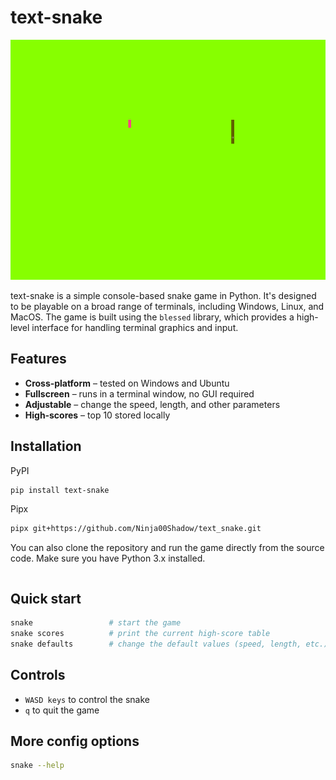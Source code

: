 # text-snake

<p align="center">
  <img width="600" height="384" src="docs/demo.gif">
</p>

text-snake is a simple console-based snake game in Python. It's designed to be playable on a broad range of terminals, including Windows, Linux, and MacOS. 
The game is built using the `blessed` library, which provides a high-level interface for handling terminal graphics and input.

## Features

* **Cross‑platform** – tested on Windows and Ubuntu
* **Fullscreen** – runs in a terminal window, no GUI required
* **Adjustable** – change the speed, length, and other parameters
* **High‑scores** – top 10 stored locally

## Installation

PyPI
```bash
pip install text-snake
```

Pipx
```bash
pipx git+https://github.com/Ninja00Shadow/text_snake.git
```

You can also clone the repository and run the game directly from the source code. Make sure you have Python 3.x installed.

```bash

```

## Quick start
```bash
snake                 # start the game
snake scores          # print the current high‑score table
snake defaults        # change the default values (speed, length, etc.)
```

## Controls
- `WASD keys` to control the snake
- `q` to quit the game

## More config options
```bash
snake --help
```

